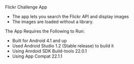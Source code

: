 Flickr Challenge App

- The app lets you search the Flickr API and display images
- The images are loaded without a library.


The App Requires the Following to Run:
- Built for Android 4.1 and up
- Used Android Studio 1.2 (Stable release) to build it
- Using Anrdoid SDK Build-tools 22.0.1
- Using App Compat 22.1.1

